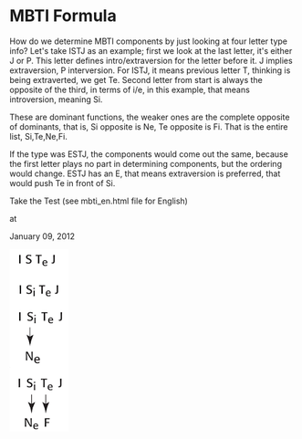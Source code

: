 # MBTI Formula

How do we determine MBTI  components  by just looking at four letter type info? Let's take ISTJ as an example; first we look at the last letter, it's either J or P. This letter defines intro/extraversion for the letter before it. J implies extraversion, P interversion. For ISTJ, it means previous letter T, thinking is being extraverted, we get Te. Second letter from start is always the opposite of the third, in terms of i/e, in this example, that means introversion, meaning Si.

These are dominant functions, the weaker ones are the complete opposite of dominants, that is, Si opposite is Ne, Te opposite is Fi. That is the entire list, Si,Te,Ne,Fi.


If the type was ESTJ, the components would come out the same, because the first letter plays no part in determining components, but the ordering would change. ESTJ has an E, that means extraversion is preferred, that would push Te in front of Si.

Take the Test (see mbti_en.html file for English)







at

January 09, 2012















![](mbti.png)
